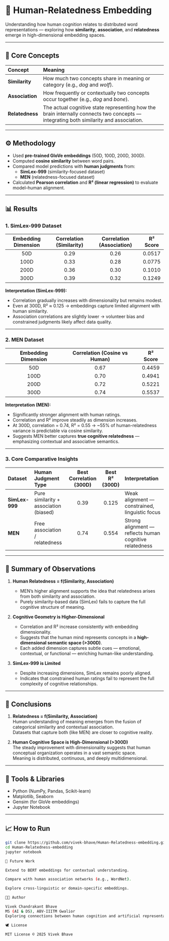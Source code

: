 # 🧠 Human-Relatedness Embedding

Understanding how human cognition relates to distributed word representations — exploring how **similarity**, **association**, and **relatedness** emerge in high-dimensional embedding spaces.

---

## 📘 Core Concepts

| Concept | Meaning |
|:--------|:---------|
| **Similarity** | How much two concepts share in meaning or category (e.g., *dog* and *wolf*). |
| **Association** | How frequently or contextually two concepts occur together (e.g., *dog* and *bone*). |
| **Relatedness** | The actual cognitive state representing how the brain internally connects two concepts — integrating both similarity and association. |

---

## ⚙️ Methodology

- Used **pre-trained GloVe embeddings** (50D, 100D, 200D, 300D).  
- Computed **cosine similarity** between word pairs.  
- Compared model predictions with **human judgments** from:
  - **SimLex-999** (similarity-focused dataset)
  - **MEN** (relatedness-focused dataset)
- Calculated **Pearson correlation** and **R² (linear regression)** to evaluate model–human alignment.

---

## 📊 Results

### **1. SimLex-999 Dataset**

| Embedding Dimension | Correlation (Similarity) | Correlation (Association) | R² Score |
|:--------------------:|:------------------------:|:--------------------------:|:---------:|
| 50D | 0.29 | 0.26 | 0.0517 |
| 100D | 0.33 | 0.28 | 0.0775 |
| 200D | 0.36 | 0.30 | 0.1010 |
| 300D | 0.39 | 0.32 | 0.1249 |

**Interpretation (SimLex-999):**
- Correlation gradually increases with dimensionality but remains modest.
- Even at 300D, R² ≈ 0.125 → embeddings capture limited alignment with human similarity.
- Association correlations are slightly lower → volunteer bias and constrained judgments likely affect data quality.

---

### **2. MEN Dataset**

| Embedding Dimension | Correlation (Cosine vs Human) | R² Score |
|:--------------------:|:-----------------------------:|:---------:|
| 50D | 0.67 | 0.4459 |
| 100D | 0.70 | 0.4941 |
| 200D | 0.72 | 0.5221 |
| 300D | 0.74 | 0.5537 |

**Interpretation (MEN):**
- Significantly stronger alignment with human ratings.  
- Correlation and R² improve steadily as dimension increases.  
- At 300D, correlation = 0.74, R² = 0.55 → ~55% of human-relatedness variance is predictable via cosine similarity.  
- Suggests MEN better captures **true cognitive relatedness** — emphasizing contextual and associative semantics.

---

### **3. Core Comparative Insights**

| Dataset | Human Judgment Type | Best Correlation (300D) | Best R² (300D) | Interpretation |
|:---------|:--------------------|:-----------------------:|:----------------:|:----------------|
| **SimLex-999** | Pure similarity + association (biased) | 0.39 | 0.125 | Weak alignment — constrained, linguistic focus |
| **MEN** | Free association / relatedness | 0.74 | 0.554 | Strong alignment — reflects human cognitive relatedness |

---

## 🧩 Summary of Observations

1. **Human Relatedness = f(Similarity, Association)**  
   - MEN’s higher alignment supports the idea that relatedness arises from both similarity and association.  
   - Purely similarity-based data (SimLex) fails to capture the full cognitive structure of meaning.

2. **Cognitive Geometry is Higher-Dimensional**  
   - Correlation and R² increase consistently with embedding dimensionality.  
   - Suggests that the human mind represents concepts in a **high-dimensional semantic space (>300D)**.  
   - Each added dimension captures subtle cues — emotional, contextual, or functional — enriching human-like understanding.

3. **SimLex-999 is Limited**  
   - Despite increasing dimensions, SimLex remains poorly aligned.  
   - Indicates that constrained human ratings fail to represent the full complexity of cognitive relationships.

---

## 🧠 Conclusions

1. **Relatedness = f(Similarity, Association)**  
   Human understanding of meaning emerges from the fusion of categorical similarity and contextual association.  
   Datasets that capture both (like MEN) are closer to cognitive reality.

2. **Human Cognitive Space is High-Dimensional (>300D)**  
   The steady improvement with dimensionality suggests that human conceptual organization operates in a vast semantic space.  
   Meaning is distributed, continuous, and deeply multidimensional.

---

## 🧪 Tools & Libraries
- Python (NumPy, Pandas, Scikit-learn)
- Matplotlib, Seaborn
- Gensim (for GloVe embeddings)
- Jupyter Notebook

---

## 📈 How to Run

```bash
git clone https://github.com/vivek-bhave/Human-Relatedness-embedding.git
cd Human-Relatedness-embedding
jupyter notebook

🧭 Future Work

Extend to BERT embeddings for contextual understanding.

Compare with human association networks (e.g., WordNet).

Explore cross-linguistic or domain-specific embeddings.

🧑‍💻 Author

Vivek Chandrakant Bhave
MS (AI & DS), ABV-IIITM Gwalior
Exploring connections between human cognition and artificial representation learning.

🕊️ License

MIT License © 2025 Vivek Bhave